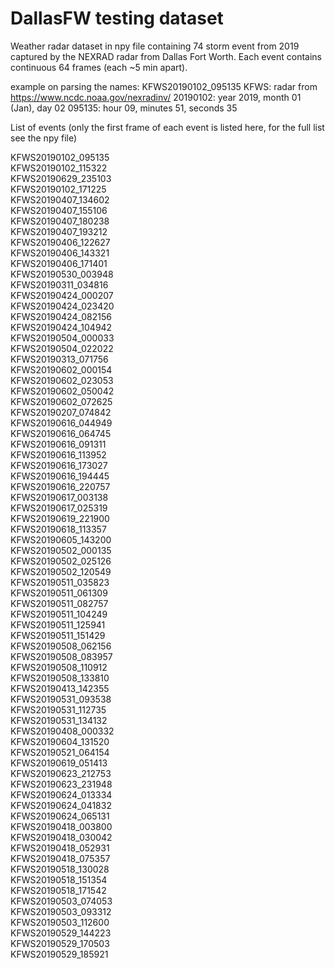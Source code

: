 # DallasFW testing dataset

Weather radar dataset in npy file containing 74 storm event from 2019 captured by the NEXRAD radar from Dallas Fort Worth. Each event contains continuous 64 frames (each ~5 min apart).

example on parsing the names: KFWS20190102_095135
  KFWS: radar from https://www.ncdc.noaa.gov/nexradinv/
  20190102: year 2019, month 01 (Jan), day 02
  095135: hour 09, minutes 51, seconds 35

List of events 
(only the first frame of each event is listed here, for the full list see the npy file)

KFWS20190102_095135                  
KFWS20190102_115322                
KFWS20190629_235103                
KFWS20190102_171225                
KFWS20190407_134602                
KFWS20190407_155106                
KFWS20190407_180238                
KFWS20190407_193212                
KFWS20190406_122627                
KFWS20190406_143321                
KFWS20190406_171401                
KFWS20190530_003948                
KFWS20190311_034816                
KFWS20190424_000207                
KFWS20190424_023420                
KFWS20190424_082156                
KFWS20190424_104942                
KFWS20190504_000033                
KFWS20190504_022022                
KFWS20190313_071756                
KFWS20190602_000154                
KFWS20190602_023053                
KFWS20190602_050042                
KFWS20190602_072625                
KFWS20190207_074842                
KFWS20190616_044949                
KFWS20190616_064745                
KFWS20190616_091311                
KFWS20190616_113952                
KFWS20190616_173027                
KFWS20190616_194445                
KFWS20190616_220757                
KFWS20190617_003138                
KFWS20190617_025319                
KFWS20190619_221900                
KFWS20190618_113357                
KFWS20190605_143200                
KFWS20190502_000135                
KFWS20190502_025126                
KFWS20190502_120549                
KFWS20190511_035823                
KFWS20190511_061309                
KFWS20190511_082757                
KFWS20190511_104249                
KFWS20190511_125941                
KFWS20190511_151429                
KFWS20190508_062156                
KFWS20190508_083957                
KFWS20190508_110912                
KFWS20190508_133810                
KFWS20190413_142355                
KFWS20190531_093538                
KFWS20190531_112735                
KFWS20190531_134132                
KFWS20190408_000332                
KFWS20190604_131520                
KFWS20190521_064154                
KFWS20190619_051413                
KFWS20190623_212753                
KFWS20190623_231948                
KFWS20190624_013334                
KFWS20190624_041832                
KFWS20190624_065131                
KFWS20190418_003800                
KFWS20190418_030042                
KFWS20190418_052931                
KFWS20190418_075357                
KFWS20190518_130028                
KFWS20190518_151354                
KFWS20190518_171542                
KFWS20190503_074053                
KFWS20190503_093312                
KFWS20190503_112600                
KFWS20190529_144223                
KFWS20190529_170503                
KFWS20190529_185921
